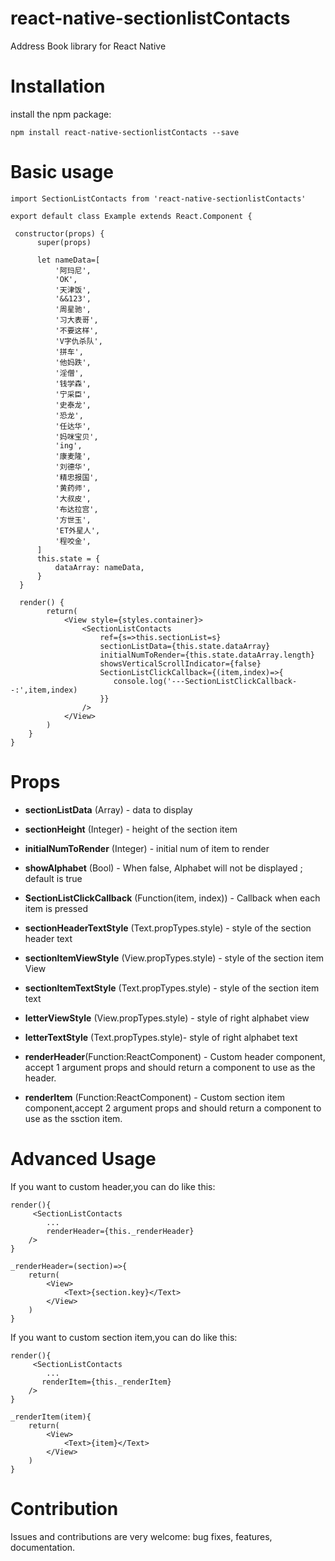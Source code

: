 # react-native-sectionlistContacts
Address Book library for React Native

Installation
=========
install the npm package:

    npm install react-native-sectionlistContacts --save

Basic usage
=========
    import SectionListContacts from 'react-native-sectionlistContacts'

    export default class Example extends React.Component {
    
     constructor(props) {
          super(props)

          let nameData=[
              '阿玛尼',
              'OK',
              '天津饭',
              '&&123',
              '周星驰',
              '习大表哥',
              '不要这样',
              'V字仇杀队',
              '拼车',
              '他妈跌',
              '淫僧',
              '钱学森',
              '宁采臣',
              '史泰龙',
              '恐龙',
              '任达华',
              '妈咪宝贝',
              'ing',
              '康麦隆',
              '刘德华',
              '精忠报国',
              '黄药师',
              '大叔皮',
              '布达拉宫',
              '方世玉',
              'ET外星人',
              '程咬金',
          ]
          this.state = {
              dataArray: nameData,
          }
      }

      render() {
            return(
                <View style={styles.container}>
                    <SectionListContacts
                        ref={s=>this.sectionList=s}
                        sectionListData={this.state.dataArray}
                        initialNumToRender={this.state.dataArray.length}
                        showsVerticalScrollIndicator={false}
                        SectionListClickCallback={(item,index)=>{
                           console.log('---SectionListClickCallback--:',item,index)
                        }}
                    />
                </View>
            )
        }
    }
Props
=========

* **sectionListData** (Array) - data to display

* **sectionHeight** (Integer) - height of the section item
* **initialNumToRender** (Integer) - initial num of item to render
* **showAlphabet** (Bool) - When false, Alphabet will not be displayed ; default is true 
* **SectionListClickCallback** (Function(item, index)) - Callback when each item is pressed
* **sectionHeaderTextStyle** (Text.propTypes.style) - style of the section header text 
* **sectionItemViewStyle** (View.propTypes.style) - style of the section item View 
* **sectionItemTextStyle** (Text.propTypes.style) - style of the section item text
* **letterViewStyle** (View.propTypes.style) - style of right alphabet view
* **letterTextStyle** (Text.propTypes.style)- style of right alphabet text
* **renderHeader**(Function:ReactComponent) -  Custom header component, accept 1 argument props and should return a component to use as the header.
* **renderItem** (Function:ReactComponent) - Custom section item component,accept 2 argument props and should return a component to use as the ssction item.

Advanced Usage
=========

If you want to custom header,you can do like this:

    render(){
         <SectionListContacts
            ...
            renderHeader={this._renderHeader}
        />
    }
    
    _renderHeader=(section)=>{
        return(
            <View>
                <Text>{section.key}</Text>
            </View>
        )
    }
    
If you want to custom section item,you can do like this:

    render(){
         <SectionListContacts
            ...
           renderItem={this._renderItem}
        />
    }

    _renderItem(item){
        return(
            <View>
                <Text>{item}</Text>
            </View>
        )
    }
    
Contribution
=========

Issues and contributions are very welcome: bug fixes, features, documentation.

